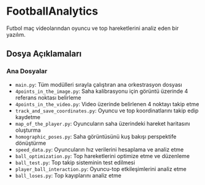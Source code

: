 # FootballAnalytics

Futbol maç videolarından oyuncu ve top hareketlerini analiz eden bir yazılım.

## Dosya Açıklamaları

### Ana Dosyalar
- `main.py`: Tüm modülleri sırayla çalıştıran ana orkestrasyon dosyası
- `4points_in_the_image.py`: Saha kalibrasyonu için görüntü üzerinde 4 referans noktası belirleme
- `4points_in_the_video.py`: Video üzerinde belirlenen 4 noktayı takip etme
- `track_and_save_coordinates.py`: Oyuncu ve top koordinatlarını takip edip kaydetme
- `map_of_the_player.py`: Oyuncuların saha üzerindeki hareket haritasını oluşturma
- `homographic_poses.py`: Saha görüntüsünü kuş bakışı perspektife dönüştürme
- `speed_data.py`: Oyuncuların hız verilerini hesaplama ve analiz etme
- `ball_optimization.py`: Top hareketlerini optimize etme ve düzenleme
- `ball_test.py`: Top takip sisteminin test edilmesi
- `player_ball_interaction.py`: Oyuncu-top etkileşimlerini analiz etme
- `ball_loses.py`: Top kayıplarını analiz etme
